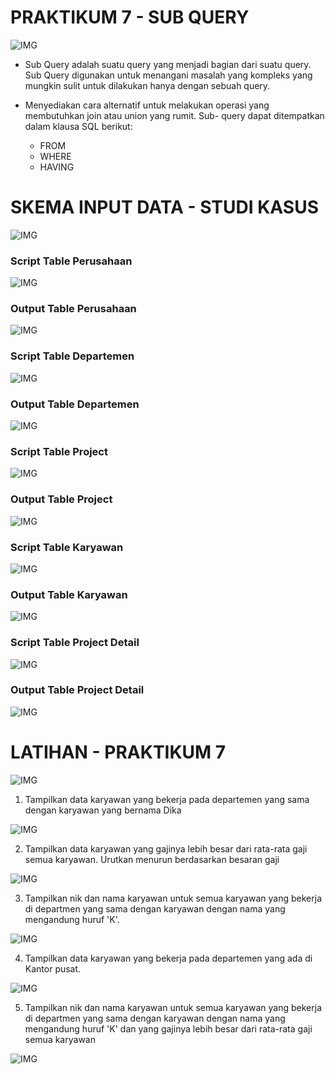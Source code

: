 # PRAKTIKUM 7 - SUB QUERY

![IMG](Screenshot/ERD-Karyawan.jpg)

- Sub Query adalah suatu query yang menjadi bagian dari suatu query. Sub Query digunakan untuk menangani masalah yang kompleks yang mungkin sulit untuk dilakukan hanya dengan sebuah query.

- Menyediakan cara alternatif untuk melakukan operasi yang membutuhkan join atau union yang rumit. Sub- query dapat ditempatkan dalam klausa SQL berikut:

    - FROM
    - WHERE
    - HAVING

# SKEMA INPUT DATA - STUDI KASUS

![IMG](Screenshot/Input%20Data%20Studi%20Kasus.png)

### Script Table Perusahaan
![IMG](Screenshot/Script%20Table%20Perusahaan.png)
### Output Table Perusahaan
![IMG](Screenshot/Output%20Table%20Perusahaan.png)
### Script Table Departemen
![IMG](Screenshot/Script%20Table%20Departemen.png)
### Output Table Departemen
![IMG](Screenshot/Output%20Table%20Departemen.png)
### Script Table Project
![IMG](Screenshot/Script%20Table%20Project.png)
### Output Table Project
![IMG](Screenshot/Output%20Table%20Project.png)
### Script Table Karyawan
![IMG](Screenshot/Script%20Table%20Karyawan.png)
### Output Table Karyawan
![IMG](Screenshot/Output%20Table%20Karyawan.png)
### Script Table Project Detail
![IMG](Screenshot/Script%20Table%20Project%20Detail.png)
### Output Table Project Detail
![IMG](Screenshot/Output%20Table%20Project%20Detail.png)

# LATIHAN - PRAKTIKUM 7 

![IMG](Screenshot/Latihan-7.jpg)

1. Tampilkan data karyawan yang bekerja pada departemen yang sama dengan karyawan yang bernama Dika

![IMG](Screenshot/Latihan%20Praktikum%207%20-%201.png)

2. Tampilkan data karyawan yang gajinya lebih besar dari rata-rata gaji semua karyawan. Urutkan menurun berdasarkan besaran gaji

![IMG](Screenshot/Latihan%20Praktikum%207%20-%202.png)

3. Tampilkan nik dan nama karyawan untuk semua karyawan yang bekerja di departmen yang sama dengan karyawan dengan nama yang mengandung huruf 'K'.

![IMG](Screenshot/Latihan%20Praktikum%207%20-%203.png)

4. Tampilkan data karyawan yang bekerja pada departemen yang ada di Kantor pusat.

![IMG](Screenshot/Latihan%20Praktikum%207%20-%204.png)

5. Tampilkan nik dan nama karyawan untuk semua karyawan yang bekerja di departmen yang sama dengan karyawan dengan nama yang mengandung huruf 'K' dan yang gajinya lebih besar dari rata-rata gaji semua karyawan

![IMG](Screenshot/Latihan%20Praktikum%207%20-%205.png)

